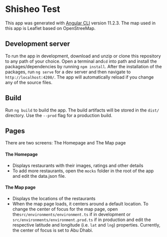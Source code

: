 # Shisheo Test

This app was generated with [Angular CLI](https://github.com/angular/angular-cli) version 11.2.3.
The map used in this app is Leaflet based on OpenStreeMap.

## Development server
To run the app in development, download and unzip or clone this repository to any path of your choice. Open a terminal and`cd` into path and install the packages/dependencies by running `npm install`. After the installation of the packages, run `ng serve` for a dev server and then navigate to `http://localhost:4200/`. The app will automatically reload if you change any of the source files.


## Build

Run `ng build` to build the app. The build artifacts will be stored in the `dist/` directory. Use the `--prod` flag for a production build.

## Pages
There are two screens: The Homepage and The Map page

#### The Homepage
* Displays restaurants with their images, ratings and other details
* To add more restaurants, open the `mocks` folder in the root of the app and edit the data.json file.

#### The Map page
* Displays the locations of the restaurants
* When the map page loads, it centers around a default location. To change the center of focus for the map page, open the`src/environments/environment.ts` if in development or `src/environments/environment.prod.ts` if in production and edit the respective latitude and longitude (i.e. `lat` and `lng`) properties. Currently, the center of focus is set to Abu Dhabi.